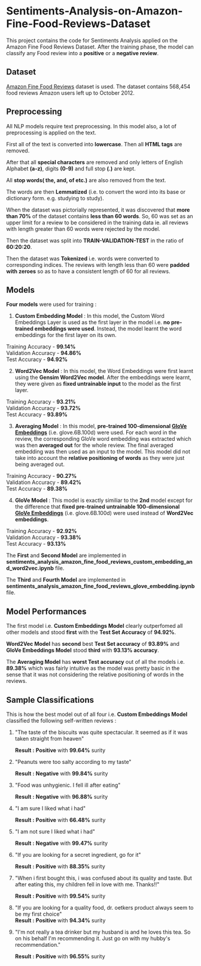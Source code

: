# Sentiments-Analysis-on-Amazon-Fine-Food-Reviews-Dataset
This project contains the code for Sentiments Analysis applied on the Amazon Fine Food Reviews Dataset. After the training phase, the model can classify any Food review into a **positive** or a **negative review**.

## Dataset

[Amazon Fine Food Reviews](https://www.kaggle.com/snap/amazon-fine-food-reviews) dataset is used. The dataset contains 568,454 food reviews Amazon users left up to October 2012.

## Preprocessing

All NLP models require text preprocessing. In this model also, a lot of preprocessing is applied on the text.
<br>

First all of the text is converted into **lowercase**. Then all **HTML tags** are removed. 
<br>

After that all **special characters** are removed and only letters of English Alphabet **(a-z)**, digits **(0-9)** and full stop **(.)** are kept.
<br>

All **stop words( the, and, of etc.)** are also removed from the text.
<br>

The words are then **Lemmatized** (i.e. to convert the word into its base or dictionary form. e.g. studying to study). 
<br>

When the dataset was pictorially represented, it was discovered that **more than 70%** of the dataset contains **less than 60 words**. So, 60 was set as an upper limit for a review to be considered in the training data ie. all reviews with length greater than 60 words were rejected by the model.
<br>

Then the dataset was split into **TRAIN-VALIDATION-TEST** in the ratio of **60:20:20**.
<br>

Then the dataset was **Tokenized** i.e. words were converted to corresponding indices. The reviews with length less than 60 were **padded with zeroes** so as to have a consistent length of 60 for all reviews.

## Models 

**Four models** were used for training :

1. **Custom Embedding Model** : In this model, the Custom Word Embeddings Layer is used as the first layer in the model i.e. **no pre-trained embeddings were used**. Instead, the model learnt the word embeddings for the first layer on its own.

  Training Accuracy - **99.14%**<br>
  Validation Accuracy - **94.86%**<br>
  Test Accuracy - **94.92%**

2. **Word2Vec Model** : In this model, the Word Embeddings were first learnt using the **Gensim Word2Vec model**. After the embeddings were learnt, they were given as **fixed untrainable input** to the model as the first layer.

  Training Accuracy - **93.21%**<br>
  Validation Accuracy - **93.72%**<br>
  Test Accuracy - **93.89%**

3. **Averaging Model** : In this model, **pre-trained 100-dimensional [GloVe Embeddings](https://nlp.stanford.edu/projects/glove/)** (i.e. glove.6B.100d) were used. For each word in the review, the corresponding GloVe word embedding was extracted which was then **averaged out** for the whole review. The final averaged embedding was then used as an input to the model. This model did not take into account the **relative positioning of words** as they were just being averaged out.

  Training Accuracy - **90.27%**<br>
  Validation Accuracy - **89.42%**<br>
  Test Accuracy - **89.38%**

4. **GloVe Model** : This model is exactly similiar to the **2nd** model except for the difference that **fixed pre-trained untrainable 100-dimensional [GloVe Embeddings](https://nlp.stanford.edu/projects/glove/)** (i.e. glove.6B.100d) were used instead of **Word2Vec embeddings**.

  Training Accuracy - **92.92%**<br>
  Validation Accuracy - **93.38%**<br>
  Test Accuracy - **93.13%**
  
The **First** and **Second Model** are implemented in **sentiments_analysis_amazon_fine_food_reviews_custom_embedding_and_word2vec.ipynb** file.

The **Third** and **Fourth Model** are implemented in **sentiments_analysis_amazon_fine_food_reviews_glove_embedding.ipynb** file.

## Model Performances

The first model i.e. **Custom Embeddings Model** clearly outperfomed all other models and stood **first** with the **Test Set Accuracy** of **94.92%**. 
<br>

**Word2Vec Model** has **second** best **Test Set accuracy** of **93.89%** and **GloVe Embeddings Model** stood **third** with **93.13% accuracy**.
<br>

The **Averaging Model** has **worst Test accuracy** out of all the models i.e. **89.38%** which was fairly intuitive as the model was pretty basic in the sense that it was not considering the relative positioning of words in the reviews.

## Sample Classifications

This is how the best model out of all four i.e. **Custom Embeddings Model** classified the following self-written reviews :

1. "The taste of the biscuits was quite spectacular. It seemed as if it was taken straight from heaven" 
    <br>

    **Result :** **Positive** with **99.64%** surity
2. "Peanuts were too salty according to my taste" 
    <br>
    
    **Result :** **Negative** with **99.84%** surity
3. "Food was unhygienic. I fell ill after eating" 
    <br>
    
    **Result :** **Negative** with **96.88%** surity
4. "I am sure I liked what i had"
    <br>
    
    **Result :** **Positive** with **66.48%** surity
5. "I am not sure I liked what i had"
    <br>
    
    **Result :** **Negative** with **99.47%** surity
6. "If you are looking for a secret ingredient, go for it"
    <br>
    
    **Result :** **Positive** with **88.35%** surity
7. "When i first bought this, i was confused about its quality and taste. But after eating this, my children fell in love with me.      Thanks!!"
    <br>
    
    **Result :** **Positive** with **99.54%** surity
8. "If you are looking for a quality food, dr. oetkers product always seem to be my first choice"
    <br>
    **Result :** **Positive** with **94.34%** surity
9. "I'm not really a tea drinker but my husband is and he loves this tea. So on his behalf I'm recommending it. Just go on with my hubby's recommendation."
    <br>
    
    **Result :** **Positive** with **96.55%** surity
